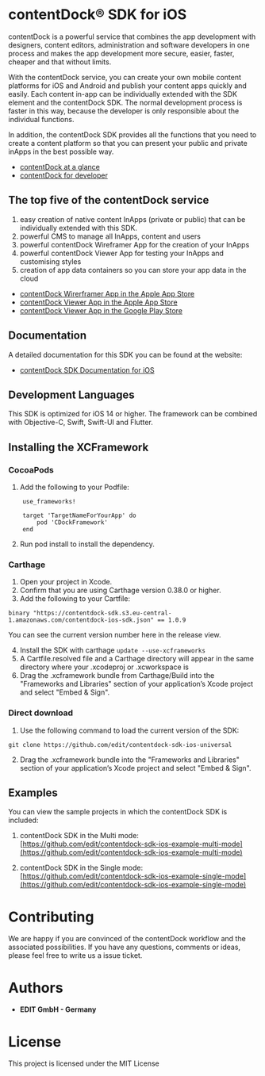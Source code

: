 # contentDock® SDK for iOS 
contentDock is a powerful service that combines the app development with designers, content editors, administration and software developers in one process and makes the app development more secure, easier, faster, cheaper and that without limits.

With the contentDock service, you can create your own mobile content platforms for iOS and Android and publish your content apps quickly and easily. Each content in-app can be individually extended with the SDK element and the contentDock SDK. The normal development process is faster in this way, because the developer is only responsible about the individual functions.

In addition, the contentDock SDK provides all the functions that you need to create a content platform so that you can present your public and private inApps in the best possible way. 

* [contentDock at a glance](https://www.contentdock.com/en)
* [contentDock for developer](https://www.contentdock.com/en/for-developer)


## The top five of the contentDock service 
1. easy creation of native content InApps (private or public) that can be individually extended with this SDK.
2. powerful CMS to manage all InApps, content and users
3. powerful contentDock Wireframer App for the creation of your InApps
4. powerful contentDock Viewer App for testing your InApps and customising styles
5. creation of app data containers so you can store your app data in the cloud

* [contentDock Wirerframer App in the Apple App Store](https://apps.apple.com/us/app/contentdock-wireframer/id971198068?l=en&ls=1)
* [contentDock Viewer App in the Apple App Store](https://apps.apple.com/us/app/contentdock-viewer/id971153474?l=en&ls=1)
* [contentDock Viewer App in the Google Play Store](https://play.google.com/store/apps/details?id=net.edit.contentdock)


## Documentation
A detailed documentation for this SDK you can be found at the website:

* [contentDock SDK Documentation for iOS](https://www.contentdock.com/en/documentation/sdk-ios)


## Development Languages
This SDK is optimized for iOS 14 or higher. 
The framework can be combined with Objective-C, Swift, Swift-UI and Flutter.


## Installing the XCFramework
### CocoaPods
1.  Add the following to your Podfile:

```
    use_frameworks!

    target 'TargetNameForYourApp' do
        pod 'CDockFramework'
    end 
```

2.  Run pod install to install the dependency.

### Carthage
1.  Open your project in Xcode.
2.  Confirm that you are using Carthage version 0.38.0 or higher.
3.  Add the following to your Cartfile:

``
    binary "https://contentdock-sdk.s3.eu-central-1.amazonaws.com/contentdock-ios-sdk.json" == 1.0.9
``

You can see the current version number here in the release view.

4.  Install the SDK with carthage ``update --use-xcframeworks``
5.  A Cartfile.resolved file and a Carthage directory will appear in the same directory where your .xcodeproj or .xcworkspace is
6.  Drag the .xcframework bundle from Carthage/Build into the "Frameworks and Libraries" section of your application’s Xcode project and select "Embed & Sign".

### Direct download
1.   Use the following command to load the current version of the SDK:

``
    git clone https://github.com/edit/contentdock-sdk-ios-universal
``

2.  Drag the .xcframework bundle into the "Frameworks and Libraries" section of your application’s Xcode project and select "Embed & Sign".


## Examples
You can view the sample projects in which the contentDock SDK is included:

1. contentDock SDK in the Multi mode: [https://github.com/edit/contentdock-sdk-ios-example-multi-mode](https://github.com/edit/contentdock-sdk-ios-example-multi-mode)

2. contentDock SDK in the Single mode: [https://github.com/edit/contentdock-sdk-ios-example-single-mode](https://github.com/edit/contentdock-sdk-ios-example-single-mode)


# Contributing
We are happy if you are convinced of the contentDock workflow and the associated possibilities. If you have any questions, comments or ideas, please feel free to write us a issue ticket.


# Authors
* **EDIT GmbH - Germany** 


# License
This project is licensed under the MIT License
